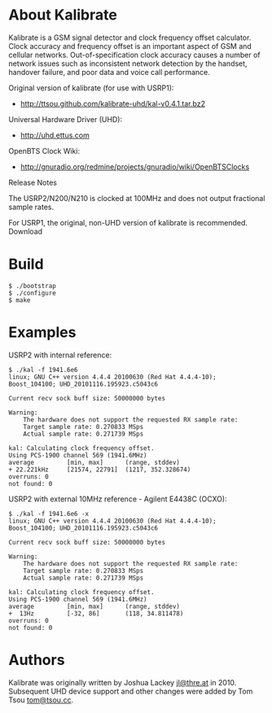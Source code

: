 About Kalibrate
===============

Kalibrate is a GSM signal detector and clock frequency offset calculator.
Clock accuracy and frequency offset is an important aspect of GSM and cellular
networks. Out-of-specification clock accuracy causes a number of network issues
such as inconsistent network detection by the handset, handover failure, and
poor data and voice call performance.

Original version of kalibrate (for use with USRP1):
  * http://ttsou.github.com/kalibrate-uhd/kal-v0.4.1.tar.bz2

Universal Hardware Driver (UHD):
  * http://uhd.ettus.com

OpenBTS Clock Wiki:
  * http://gnuradio.org/redmine/projects/gnuradio/wiki/OpenBTSClocks

Release Notes

The USRP2/N200/N210 is clocked at 100MHz and does not output fractional sample rates.

For USRP1, the original, non-UHD version of kalibrate is recommended.
Download

Build
=====

```
$ ./bootstrap
$ ./configure
$ make
```

Examples
========

USRP2 with internal reference:

```
$ ./kal -f 1941.6e6
linux; GNU C++ version 4.4.4 20100630 (Red Hat 4.4.4-10); Boost_104100; UHD_20101116.195923.c5043c6

Current recv sock buff size: 50000000 bytes

Warning:
    The hardware does not support the requested RX sample rate:
    Target sample rate: 0.270833 MSps
    Actual sample rate: 0.271739 MSps

kal: Calculating clock frequency offset.
Using PCS-1900 channel 569 (1941.6MHz)
average         [min, max]      (range, stddev)
+ 22.221kHz     [21574, 22791]  (1217, 352.328674)
overruns: 0
not found: 0
```

USRP2 with external 10MHz reference - Agilent E4438C (OCXO):

```
$ ./kal -f 1941.6e6 -x
linux; GNU C++ version 4.4.4 20100630 (Red Hat 4.4.4-10); Boost_104100; UHD_20101116.195923.c5043c6

Current recv sock buff size: 50000000 bytes

Warning:
    The hardware does not support the requested RX sample rate:
    Target sample rate: 0.270833 MSps
    Actual sample rate: 0.271739 MSps

kal: Calculating clock frequency offset.
Using PCS-1900 channel 569 (1941.6MHz)
average         [min, max]      (range, stddev)
+  13Hz         [-32, 86]       (118, 34.811478)
overruns: 0
not found: 0
```

Authors
=======

Kalibrate was originally written by Joshua Lackey <jl@thre.at> in 2010.
Subsequent UHD device support and other changes were added by
Tom Tsou <tom@tsou.cc>.
